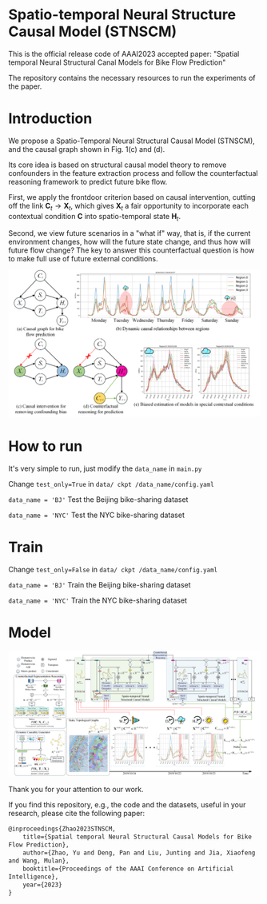 #  Spatio-temporal Neural Structure Causal Model (STNSCM)
This is the official release code of AAAI2023 accepted paper: "Spatial temporal Neural Structural Canal Models for Bike Flow Prediction"

The repository contains the necessary resources to run the experiments of the paper.

# Introduction
We propose a Spatio-Temporal Neural Structural Causal Model (STNSCM), and the causal graph shown in Fig. 1(c) and (d). 

Its core idea is based on structural causal model theory to remove confounders in the feature extraction process and follow the counterfactual reasoning framework to predict future bike flow. 

First, we apply the frontdoor criterion based on causal intervention, cutting off the link $\mathbf{C}_t \to \mathbf{X}_t$, which gives $\mathbf{X}_t$ a fair opportunity to incorporate each contextual condition $\mathbf{C}$ into spatio-temporal state $\mathbf{H}_t$. 

Second, we view future scenarios in a "what if" way, that is, if the current environment changes, how will the future state change, and thus how will future flow change? The key to answer this counterfactual question is how to make full use of future external conditions.

![](fig/Fig1.png)

# How to run
It's very simple to run, just modify the `data_name` in `main.py`

Change `test_only=True` in `data/ ckpt /data_name/config.yaml`

`data_name = 'BJ'` Test the Beijing bike-sharing dataset

`data_name = 'NYC'` Test the NYC bike-sharing dataset

# Train

Change `test_only=False` in `data/ ckpt /data_name/config.yaml`

`data_name = 'BJ'` Train the Beijing bike-sharing dataset

`data_name = 'NYC'` Train the NYC bike-sharing dataset


# Model
![](fig/Fig2.png)


Thank you for your attention to our work. 

If you find this repository, e.g., the code and the datasets, useful in your research, please cite the following paper:

```
@inproceedings{Zhao2023STNSCM,
    title={Spatial temporal Neural Structural Causal Models for Bike Flow Prediction},
    author={Zhao, Yu and Deng, Pan and Liu, Junting and Jia, Xiaofeng and Wang, Mulan},
    booktitle={Proceedings of the AAAI Conference on Artificial Intelligence},
    year={2023}
}
```

